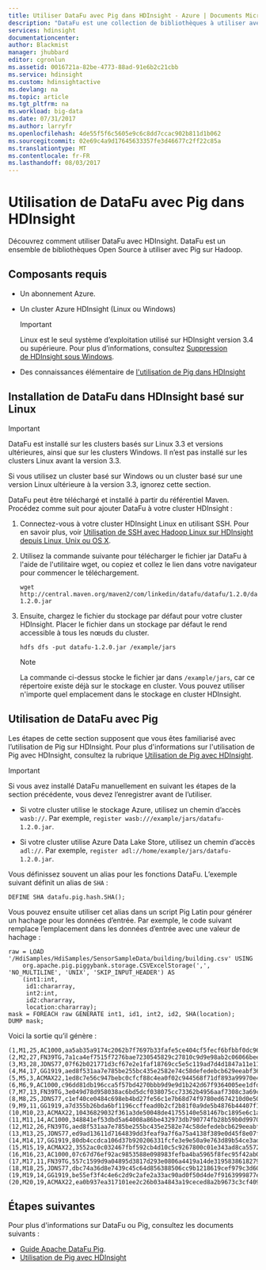 ```yaml
---
title: Utiliser DataFu avec Pig dans HDInsight - Azure | Documents Microsoft
description: "DataFu est une collection de bibliothèques à utiliser avec Hadoop. Découvrez comment vous pouvez utiliser DataFu avec Pig sur votre cluster HDInsight."
services: hdinsight
documentationcenter: 
author: Blackmist
manager: jhubbard
editor: cgronlun
ms.assetid: 0016721a-82be-4773-88ad-91e6b2c21cbb
ms.service: hdinsight
ms.custom: hdinsightactive
ms.devlang: na
ms.topic: article
ms.tgt_pltfrm: na
ms.workload: big-data
ms.date: 07/31/2017
ms.author: larryfr
ms.openlocfilehash: 4de55f5f6c5605e9c6c8dd7ccac902b811d1b062
ms.sourcegitcommit: 02e69c4a9d17645633357fe3d46677c2ff22c85a
ms.translationtype: MT
ms.contentlocale: fr-FR
ms.lasthandoff: 08/03/2017
---
```

# <a name="use-datafu-with-pig-on-hdinsight"></a>Utilisation de DataFu avec Pig dans HDInsight

Découvrez comment utiliser DataFu avec HDInsight. DataFu est un ensemble de bibliothèques Open Source à utiliser avec Pig sur Hadoop.

## <a name="prerequisites"></a>Composants requis

* Un abonnement Azure.

* Un cluster Azure HDInsight (Linux ou Windows)

  > [!IMPORTANT]
  > Linux est le seul système d’exploitation utilisé sur HDInsight version 3.4 ou supérieure. Pour plus d’informations, consultez [Suppression de HDInsight sous Windows](hdinsight-component-versioning.md#hdinsight-windows-retirement).

* Des connaissances élémentaire de [l'utilisation de Pig dans HDInsight](hdinsight-use-pig.md)

## <a name="install-datafu-on-linux-based-hdinsight"></a>Installation de DataFu dans HDInsight basé sur Linux

> [!IMPORTANT]
> DataFu est installé sur les clusters basés sur Linux 3.3 et versions ultérieures, ainsi que sur les clusters Windows. Il n’est pas installé sur les clusters Linux avant la version 3.3.
>
> Si vous utilisez un cluster basé sur Windows ou un cluster basé sur une version Linux ultérieure à la version 3.3, ignorez cette section.

DataFu peut être téléchargé et installé à partir du référentiel Maven. Procédez comme suit pour ajouter DataFu à votre cluster HDInsight :

1. Connectez-vous à votre cluster HDInsight Linux en utilisant SSH. Pour en savoir plus, voir [Utilisation de SSH avec Hadoop Linux sur HDInsight depuis Linux, Unix ou OS X](hdinsight-hadoop-linux-use-ssh-unix.md).

2. Utilisez la commande suivante pour télécharger le fichier jar DataFu à l'aide de l'utilitaire wget, ou copiez et collez le lien dans votre navigateur pour commencer le téléchargement.

    ```
    wget http://central.maven.org/maven2/com/linkedin/datafu/datafu/1.2.0/datafu-1.2.0.jar
    ```

3. Ensuite, chargez le fichier du stockage par défaut pour votre cluster HDInsight. Placer le fichier dans un stockage par défaut le rend accessible à tous les nœuds du cluster.

    ```
    hdfs dfs -put datafu-1.2.0.jar /example/jars
    ```

    > [!NOTE]
    > La commande ci-dessus stocke le fichier jar dans `/example/jars`, car ce répertoire existe déjà sur le stockage en cluster. Vous pouvez utiliser n'importe quel emplacement dans le stockage en cluster HDInsight.

## <a name="use-datafu-with-pig"></a>Utilisation de DataFu avec Pig

Les étapes de cette section supposent que vous êtes familiarisé avec l’utilisation de Pig sur HDInsight. Pour plus d'informations sur l'utilisation de Pig avec HDInsight, consultez la rubrique [Utilisation de Pig avec HDInsight](hdinsight-use-pig.md).

> [!IMPORTANT]
> Si vous avez installé DataFu manuellement en suivant les étapes de la section précédente, vous devez l’enregistrer avant de l’utiliser.
>
> * Si votre cluster utilise le stockage Azure, utilisez un chemin d’accès `wasb://`. Par exemple, `register wasb:///example/jars/datafu-1.2.0.jar`.
>
> * Si votre cluster utilise Azure Data Lake Store, utilisez un chemin d’accès `adl://`. Par exemple, `register adl://home/example/jars/datafu-1.2.0.jar`.

Vous définissez souvent un alias pour les fonctions DataFu. L’exemple suivant définit un alias de `SHA` :

```piglatin
DEFINE SHA datafu.pig.hash.SHA();
```

Vous pouvez ensuite utiliser cet alias dans un script Pig Latin pour générer un hachage pour les données d’entrée. Par exemple, le code suivant remplace l’emplacement dans les données d’entrée avec une valeur de hachage :

```piglatin
raw = LOAD '/HdiSamples/HdiSamples/SensorSampleData/building/building.csv' USING
    org.apache.pig.piggybank.storage.CSVExcelStorage(',', 'NO_MULTILINE', 'UNIX', 'SKIP_INPUT_HEADER') AS
    (int1:int,
     id1:chararray,
     int2:int,
     id2:chararray,
     location:chararray);
mask = FOREACH raw GENERATE int1, id1, int2, id2, SHA(location);
DUMP mask;
```

Voici la sortie qu’il génère :

    (1,M1,25,AC1000,aa5ab35a9174c2062b7f7697b33fafe5ce404cf5fecf6bfbbf0dc96ba0d90046)
    (2,M2,27,FN39TG,7a1ca4ef7515f7276bae7230545829c27810c9d9e98ab2c06066bee6270d5153)
    (3,M3,28,JDNS77,07f62b021771d3cf67e2e1faf18769cc5e5c119ad7d4d1847a11e11d6d5a7ecb)
    (4,M4,17,GG1919,aed8f531aa7e785be255bc435e2582e74c58defedebcb629eeabf365b809bd6f)
    (5,M5,3,ACMAX22,1ed8c7e56c947bebc0cfcf88c4ea0f02c944568f71df893a99970e4f0c78cddc)
    (6,M6,9,AC1000,c96dd81db196cca5f57bd4270bbb9d9e9d1b242d67f9364005ee1dfdc2632523)
    (7,M7,13,FN39TG,3e049d78d958038ac6bd5dcf038075cc73362b4956aaf7308c3a69c8eca76297)
    (8,M8,25,JDNS77,c1ef40ce0484c698eb4bd27fe56c1e7b68d74f9780ed674210d0e5013dae45e9)
    (9,M9,11,GG1919,a7d355b26bda6bf1196ccffead0b2cf2b81f0a9de5b4876b44407f1dc07e51e6)
    (10,M10,23,ACMAX22,10436829032f361a3de50048de41755140e581467bc1895e6c1a17f423e42d10)
    (11,M11,14,AC1000,348841ef53dbd5a64008a86be432973db790774fb28b59b0d99702a3188b3705)
    (12,M12,26,FN39TG,aed8f531aa7e785be255bc435e2582e74c58defedebcb629eeabf365b809bd6f)
    (13,M13,25,JDNS77,ed9ad13611d7164839dd3feaf9a7f6a75a4138f389e0d45f8e07fa38da1116a2)
    (14,M14,17,GG1919,80db4ccdca106d37b920206331fcfe3e9e50a9e763d89b54ce3ad5ac8cf30f03)
    (15,M15,19,ACMAX22,3552ac0c032467fbf592cb4d10c5c9267800c01e343ad8ca557256d882ae9327)
    (16,M16,23,AC1000,07c67d76ef92ac9853588e098983fefba4ba5965f8fec95f42ab0d04c27865ba)
    (17,M17,11,FN39TG,557c1599d9a04895d3817d293e0806a4419a14de31958386182798d0d2ed3a56)
    (18,M18,25,JDNS77,dbc74a36d8e7439c45c64d856388506cc9b1218619cef979c3d605115a7a4546)
    (19,M19,14,GG1919,be55ef3f4c4e6c2d9c2afe2a33ac90ad0f50d4de7f9163999877e2a9ca5a54f8)
    (20,M20,19,ACMAX22,ea0b937ea317101ee2c26b03a4843a19ceced8a2b9673c3cf409a726ca2b0fd8)

## <a name="next-steps"></a>Étapes suivantes

Pour plus d'informations sur DataFu ou Pig, consultez les documents suivants :

* [Guide Apache DataFu Pig](http://datafu.incubator.apache.org/docs/datafu/guide.html).
* [Utilisation de Pig avec HDInsight](hdinsight-use-pig.md)
